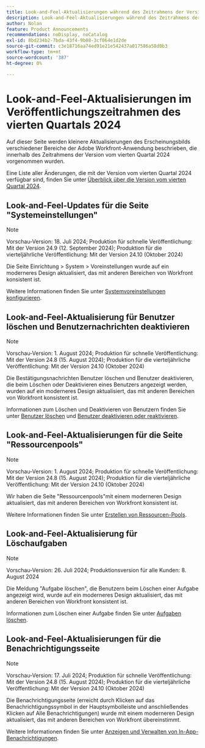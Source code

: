 ```yaml
---
title: Look-and-Feel-Aktualisierungen während des Zeitrahmens der Version vom 4. Quartal 2024
description: Look-and-Feel-Aktualisierungen während des Zeitrahmens der Version vom 4. Quartal 2024
author: Nolan
feature: Product Announcements
recommendations: noDisplay, noCatalog
exl-id: 8bd234b2-7bda-43f4-9b08-3cf064e1d2de
source-git-commit: c3e18716aa74ed91e21e542437a017586a58d0b3
workflow-type: tm+mt
source-wordcount: '387'
ht-degree: 0%

---
```


# Look-and-Feel-Aktualisierungen im Veröffentlichungszeitrahmen des vierten Quartals 2024

Auf dieser Seite werden kleinere Aktualisierungen des Erscheinungsbilds verschiedener Bereiche der Adobe Workfront-Anwendung beschrieben, die innerhalb des Zeitrahmens der Version vom vierten Quartal 2024 vorgenommen wurden.

Eine Liste aller Änderungen, die mit der Version vom vierten Quartal 2024 verfügbar sind, finden Sie unter [Überblick über die Version vom vierten Quartal 2024](/help/quicksilver/product-announcements/product-releases/24-q4-release-activity/24-q4-release-overview.md).

## Look-and-Feel-Updates für die Seite &quot;Systemeinstellungen&quot;

>[!NOTE]
>
>Vorschau-Version: 18. Juli 2024; Produktion für schnelle Veröffentlichung: Mit der Version 24.9 (12. September 2024); Produktion für die vierteljährliche Veröffentlichung: Mit der Version 24.10 (Oktober 2024)

Die Seite Einrichtung > System > Voreinstellungen wurde auf ein moderneres Design aktualisiert, das mit anderen Bereichen von Workfront konsistent ist.

Weitere Informationen finden Sie unter [Systemvoreinstellungen konfigurieren](/help/quicksilver/administration-and-setup/manage-workfront/security/configure-security-preferences.md).

## Look-and-Feel-Aktualisierung für Benutzer löschen und Benutzernachrichten deaktivieren

>[!NOTE]
>
>Vorschau-Version: 1. August 2024; Produktion für schnelle Veröffentlichung: Mit der Version 24.8 (15. August 2024); Produktion für die vierteljährliche Veröffentlichung: Mit der Version 24.10 (Oktober 2024)

Die Bestätigungsnachrichten Benutzer löschen und Benutzer deaktivieren, die beim Löschen oder Deaktivieren eines Benutzers angezeigt werden, wurden auf ein moderneres Design aktualisiert, das mit anderen Bereichen von Workfront konsistent ist.

Informationen zum Löschen und Deaktivieren von Benutzern finden Sie unter [Benutzer löschen](/help/quicksilver/administration-and-setup/add-users/create-and-manage-users/delete-a-user.md) und [Benutzer deaktivieren oder reaktivieren](/help/quicksilver/administration-and-setup/add-users/create-and-manage-users/deactivate-a-user.md).

## Look-and-Feel-Aktualisierungen für die Seite &quot;Ressourcenpools&quot;

>[!NOTE]
>
>Vorschau-Version: 1. August 2024; Produktion für schnelle Veröffentlichung: Mit der Version 24.8 (15. August 2024); Produktion für die vierteljährliche Veröffentlichung: Mit der Version 24.10 (Oktober 2024)

Wir haben die Seite &quot;Ressourcenpools&quot;mit einem moderneren Design aktualisiert, das mit anderen Bereichen von Workfront konsistent ist.

Weitere Informationen finden Sie unter [Erstellen von Ressourcen-Pools](/help/quicksilver/resource-mgmt/resource-planning/resource-pools/create-resource-pools.md).

## Look-and-Feel-Aktualisierung für Löschaufgaben

>[!NOTE]
>
>Vorschau-Version: 26. Juli 2024; Produktionsversion für alle Kunden: 8. August 2024

Die Meldung &quot;Aufgabe löschen&quot;, die Benutzern beim Löschen einer Aufgabe angezeigt wird, wurde auf ein moderneres Design aktualisiert, das mit anderen Bereichen von Workfront konsistent ist.

Informationen zum Löschen einer Aufgabe finden Sie unter [Aufgaben löschen](/help/quicksilver/manage-work/tasks/manage-tasks/delete-tasks.md).

## Look-and-Feel-Aktualisierungen für die Benachrichtigungsseite

>[!NOTE]
>
>Vorschau-Version: 17. Juli 2024; Produktion für schnelle Veröffentlichung: Mit der Version 24.8 (15. August 2024); Produktion für die vierteljährliche Veröffentlichung: Mit der Version 24.10 (Oktober 2024)

Die Benachrichtigungsseite (erreicht durch Klicken auf das Benachrichtigungssymbol in der Hauptsymbolleiste und anschließendes Klicken auf Alle Benachrichtigungen) wurde mit einem moderneren Design aktualisiert, das mit anderen Bereichen von Workfront übereinstimmt.

Weitere Informationen finden Sie unter [Anzeigen und Verwalten von In-App-Benachrichtigungen](/help/quicksilver/workfront-basics/using-notifications/view-and-manage-in-app-notifications.md).
